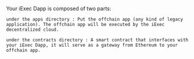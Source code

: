 Your iExec Dapp is composed of two parts:

    under the apps directory : Put the offchain app (any kind of legacy application). The offchain app will be executed by the iExec decentralized cloud.

    under the contracts directory : A smart contract that interfaces with your iExec Dapp, it will serve as a gateway from Ethereum to your offchain app.
